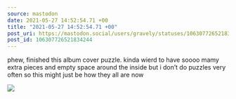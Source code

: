 ```yaml
---
source: mastodon
date: 2021-05-27 14:52:54.71 +00
title: "2021-05-27 14:52:54.71 +00"
post_uri: https://mastodon.social/users/gravely/statuses/106307726521834244
post_id: 106307726521834244
---
```

phew, finished this album cover puzzle. kinda wierd to have soooo mamy extra pieces and empty space around the inside but i don’t do puzzles very often so this might just be how they all are now


![](/images/106307726404775663.jpg)

